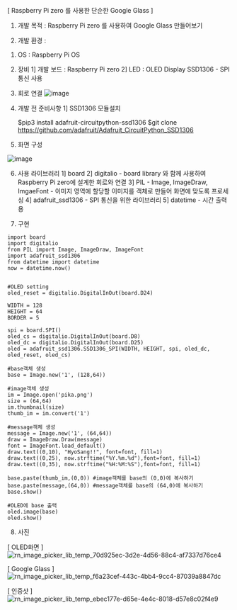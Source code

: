 [ Raspberry Pi zero 를 사용한 단순한 Google Glass  ]

1. 개발 목적 : Raspberry Pi zero 를 사용하여 Google Glass 만들어보기


2. 개발 환경 : 
  1) OS : Raspberry Pi OS

  2) 장비
    1] 개발 보드 : Raspberry Pi zero
    2] LED : OLED Display SSD1306 - SPI통신 사용
    
  3) 회로 연결 
    ![image](https://user-images.githubusercontent.com/57944215/201244393-f91300c6-abfd-465c-b910-fe0401f485ec.png)
    
  4) 개발 전 준비사항
   1] SSD1306 모듈설치
    
      $pip3 install adafruit-circuitpython-ssd1306
      $git clone https://github.com/adafruit/Adafruit_CircuitPython_SSD1306
      
  5) 화면 구성
  
  ![image](https://user-images.githubusercontent.com/57944215/201244595-5524f0ca-a84b-4913-856a-4b6e9ee98f40.png)
  
  
  6) 사용 라이브러리
    1] board
    2] digitalio - board library 와 함께 사용하여 Raspberry Pi zero에 설계한 회로와 연결
    3] PIL - Image, ImageDraw, ImgaeFont - 이미지 영역에 할당할 이미지를 객체로 만들어 화면에 맞도록 프로세싱
    4] adafruit_ssd1306 - SPI 통신을 위한 라이브러리
    5] datetime - 시간 출력용
    
    
  7) 구현

    import board
    import digitalio
    from PIL import Image, ImageDraw, ImageFont
    import adafruit_ssd1306
    from datetime import datetime
    now = datetime.now()


    #OLED setting
    oled_reset = digitalio.DigitalInOut(board.D24)

    WIDTH = 128
    HEIGHT = 64
    BORDER = 5

    spi = board.SPI()
    oled_cs = digitalio.DigitalInOut(board.D8)
    oled_dc = digitalio.DigitalInOut(board.D25)
    oled = adafruit_ssd1306.SSD1306_SPI(WIDTH, HEIGHT, spi, oled_dc, oled_reset, oled_cs)

    #base객체 생성
    base = Image.new('1', (128,64))

    #image객체 생성
    im = Image.open('pika.png')
    size = (64,64)
    im.thumbnail(size)
    thumb_im = im.convert('1') 

    #message객체 생성
    message = Image.new('1', (64,64)) 
    draw = ImageDraw.Draw(message)
    font = ImageFont.load_default()
    draw.text((0,10), "HyoSang!!", font=font, fill=1)
    draw.text((0,25), now.strftime("%Y.%m.%d"),font=font, fill=1)
    draw.text((0,35), now.strftime("%H:%M:%S"),font=font, fill=1) 

    base.paste(thumb_im,(0,0)) #image객체를 base의 (0,0)에 복사하기
    base.paste(message,(64,0)) #message객체를 base의 (64,0)에 복사하기
    base.show()

    #OLED에 base 출력
    oled.image(base)
    oled.show()
    
  
  8) 사진

  [ OLED화면 ]
  ![rn_image_picker_lib_temp_70d925ec-3d2e-4d56-88c4-af7337d76ce4](https://user-images.githubusercontent.com/57944215/201246162-09552d25-ff98-4d14-9b35-474adfa94c93.jpg)
  
  [ Google Glass ] 
![rn_image_picker_lib_temp_f6a23cef-443c-4bb4-9cc4-87039a8847dc](https://user-images.githubusercontent.com/57944215/201246202-bfafaa58-34f5-4f16-81b8-40461ddd7373.jpg)

  [ 인증샷 ] 
![rn_image_picker_lib_temp_ebec177e-d65e-4e4c-8018-d57e8c02f4e9](https://user-images.githubusercontent.com/57944215/201246242-e467e65e-36e0-44e9-beaa-fb09d8be67ad.jpg)



    
